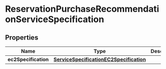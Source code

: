 

# ReservationPurchaseRecommendationServiceSpecification


## Properties

| Name | Type | Description | Notes |
|------------ | ------------- | ------------- | -------------|
|**ec2Specification** | [**ServiceSpecificationEC2Specification**](ServiceSpecificationEC2Specification.md) |  |  [optional] |



